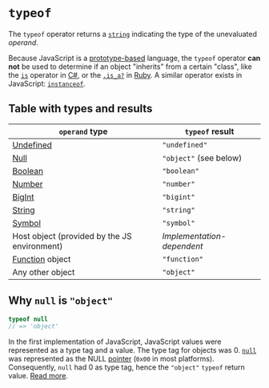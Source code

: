 # `typeof`

The `typeof` operator returns a [`string`][type-string] indicating the type of the unevaluated _operand_.

Because JavaScript is a [prototype-based][info-prototype-inheritance] language, the `typeof` operator **can not** be used to determine if an object "inherits" from a certain "class", like the [`is`][csharp-operator-is] operator in [C#][language-csharp], or the [`.is_a?`][ruby-method-is] in [Ruby][language-ruby]. A similar operator exists in JavaScript: [`instanceof`][keyword-instanceof].

## Table with types and results

| `operand` type | `typeof` result |
|----------------|-----------------|
| [Undefined][type-undefined] | `"undefined"` |
| [Null][type-null] | `"object"` (see below) |
| [Boolean][type-boolean] | `"boolean"` |
| [Number][type-number] | `"number"` |
| [BigInt][type-bigint] | `"bigint"` |
| [String][type-string] | `"string"` |
| [Symbol][type-symbol] | `"symbol"` |
| Host object (provided by the JS environment) | _Implementation-dependent_
| [Function][type-function] object | `"function"` |
| Any other object | `"object"` |

## Why `null` is `"object"`

```javascript
typeof null
// => 'object'
```

In the first implementation of JavaScript, JavaScript values were represented
as a type tag and a value. The type tag for objects was 0. [`null`][type-null]
was represented as the NULL [pointer][type-pointer] (`0x00` in most
platforms). Consequently, `null` had 0 as type tag, hence the `"object"`
`typeof` return value. [Read more][ref-null-pointer-typeof].


[info-prototype-inheritance]: ../info/prototype_inheritance.md
[keyword-instanceof]: ./instanceof.md
[language-csharp]: /languages/csharp/README.md
[language-ruby]: /languages/csharp/README.md

[type-array]: /reference/types/array.md
[type-bigint]: /reference/types/big_integer.md
[type-boolean]: /reference/types/boolean.md
[type-function]: /reference/types/function.md
[type-null]: /reference/types/null.md
[type-number]: /reference/types/number.md
[type-object]: /reference/types/object.md
[type-pointer]: /reference/types/pointer.md
[type-string]: /reference/types/string.md
[type-symbol]: /reference/types/symbol.md
[type-undefined]: /reference/concepts/undefined.md

[ref-null-pointer-typeof]: https://2ality.com/2013/10/typeof-null.html
[csharp-operator-is]: https://docs.microsoft.com/en-us/dotnet/csharp/language-reference/keywords/is
[ruby-method-is]: https://ruby-doc.org/core/Object.html#method-i-is_a-3F

